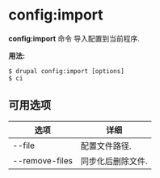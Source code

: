 # config:import
**config:import** 命令 导入配置到当前程序.

**用法:**
```
$ drupal config:import [options] 
$ ci  
```

## 可用选项
选项 | 详细
-------|-------------
--file | 配置文件路径.
--remove-files | 同步化后删除文件.
